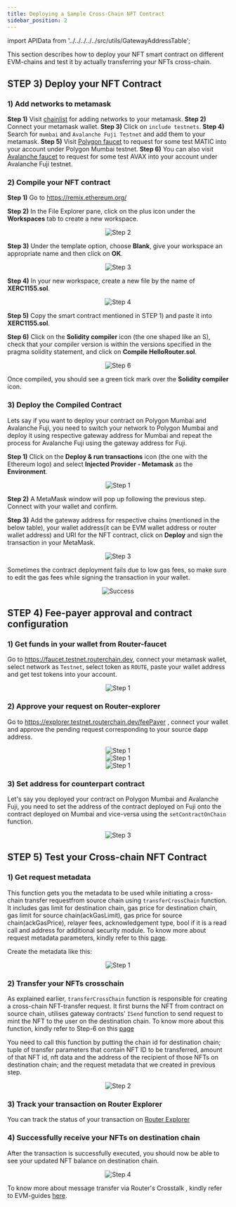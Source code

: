 ```yaml
---
title: Deploying a Sample Cross-Chain NFT Contract
sidebar_position: 2
---
```


import APIData from '../../../../../src/utils/GatewayAddressTable';

This section describes how to deploy your NFT smart contract on different EVM-chains and test it by actually transferring your NFTs cross-chain.

## **STEP 3)** Deploy your NFT Contract

### 1) Add networks to metamask

**Step 1)** Visit [chainlist](https://chainlist.org/) for adding networks to your metamask.
**Step 2)** Connect your metamask wallet.
**Step 3)** Click on `include testnets`.
**Step 4)** Search for `mumbai` and `Avalanche Fuji Testnet` and add them to your metamask.
**Step 5)** Visit [Polygon faucet](https://faucet.polygon.technology/) to request for some test MATIC into your account under Polygon Mumbai testnet.
**Step 6)** You can also visit [Avalanche faucet](https://faucet.avax.network/) to request for some test AVAX into your account under Avalanche Fuji testnet.

### 2) Compile your NFT contract

**Step 1)** Go to https://remix.ethereum.org/

**Step 2)** In the File Explorer pane, click on the plus icon under the **Workspaces** tab to create a new workspace.

<center>
  <img
    src={
      require('./images/deploying-a-sample-application-contract/step-2.png')
        .default
    }
    alt="Step 2"
    style={{ width: 300, marginBottom: 12 }}
  />
</center>

**Step 3)** Under the template option, choose **Blank**, give your workspace an appropriate name and then click on **OK**.

<center>
  <img
    src={
      require('./images/deploying-a-sample-application-contract/step-3.png')
        .default
    }
    alt="Step 3"
    style={{ width: 300, marginBottom: 12 }}
  />
</center>

**Step 4)** In your new workspace, create a new file by the name of **XERC1155.sol**.

<center>
  <img
    src={
      require('./images/deploying-a-sample-application-contract/step-4.png')
        .default
    }
    alt="Step 4"
    style={{ width: 300, marginBottom: 12 }}
  />
</center>

**Step 5)** Copy the smart contract mentioned in STEP 1) and paste it into **XERC1155.sol**.

**Step 6)** Click on the **Solidity compiler** icon (the one shaped like an S), check that your compiler version is within the versions specified in the pragma solidity statement, and click on **Compile HelloRouter.sol**.

<center>
  <img
    src={
      require('./images/deploying-a-sample-application-contract/step-6.png')
        .default
    }
    alt="Step 6"
    style={{ marginBottom: 12 }}
  />
</center>

Once compiled, you should see a green tick mark over the **Solidity compiler** icon.

### 3) Deploy the Compiled Contract

Lets say if you want to deploy your contract on Polygon Mumbai and Avalanche Fuji, you need to switch your network to Polygon Mumbai and deploy it using respective gateway address for Mumbai and repeat the process for Avalanche Fuji using the gateway address for Fuji.

**Step 1)** Click on the **Deploy & run transactions** icon (the one with the Ethereum logo) and select **Injected Provider - Metamask** as the **Environment**.

<center>
  <img
    src={
      require('./images/deploying-a-sample-application-contract/part-2-step-1.png')
        .default
    }
    alt="Step 1"
    style={{ marginBottom: 12 }}
  />
</center>

**Step 2)** A MetaMask window will pop up following the previous step. Connect with your wallet and confirm.

**Step 3)** Add the gateway address for respective chains (mentioned in the below table), your wallet address(it can be EVM wallet address or router wallet address) and URI for the NFT contract, click on **Deploy** and sign the transaction in your MetaMask.

<APIData />

<p style={{ marginBottom: '50px' }}></p>

<center>
  <img
    src={
      require('./images/deploying-a-sample-application-contract/part-2-step-3.png')
        .default
    }
    alt="Step 3"
    style={{ width: 300, marginBottom: 12 }}
  />
</center>

Sometimes the contract deployment fails due to low gas fees, so make sure to edit the gas fees while signing the transaction in your wallet.

<center>
  <img
    src={
      require('./images/deploying-a-sample-application-contract/success.png')
        .default
    }
    alt="Success"
    style={{ marginBottom: 12 }}
  />
</center>

## **STEP 4)** Fee-payer approval and contract configuration

### **1)** Get funds in your wallet from Router-faucet

Go to https://faucet.testnet.routerchain.dev, connect your metamask wallet, select network as `Testnet`, select token as `ROUTE`, paste your wallet address and get test tokens into your account.

<center>
  <img
    src={
      require('./images/deploying-a-sample-application-contract/part-4-step-1.png')
        .default
    }
    alt="Step 1"
    style={{ width: 400, marginBottom: 12 }}
  />
</center>

### **2)** Approve your request on Router-explorer

Go to https://explorer.testnet.routerchain.dev/feePayer , connect your wallet and approve the pending request corresponding to your source dapp address.

<center>
  <img
    src={
      require('./images/deploying-a-sample-application-contract/part-4-step-2.png')
        .default
    }
    alt="Step 1"
    style={{ marginBottom: 12 }}
  />
</center>

<center>
  <img
    src={
      require('./images/deploying-a-sample-application-contract/part-4-step-2-a.png')
        .default
    }
    alt="Step 1"
    style={{ marginBottom: 12 }}
  />
</center>

<center>
  <img
    src={
      require('./images/deploying-a-sample-application-contract/part-4-step-2-b.png')
        .default
    }
    alt="Step 1"
    style={{ marginBottom: 12 }}
  />
</center>

### **3)** Set address for counterpart contract

Let's say you deployed your contract on Polygon Mumbai and Avalanche Fuji, you need to set the address of the contract deployed on Fuji onto the contract deployed on Mumbai and vice-versa using the `setContractOnChain` function.

<center>
  <img
    src={
      require('./images/deploying-a-sample-application-contract/part-4-step-3.png')
        .default
    }
    alt="Step 3"
    style={{ width: 400, marginBottom: 12 }}
  />
</center>

## **STEP 5)** Test your Cross-chain NFT Contract

### **1)** Get request metadata

This function gets you the metadata to be used while initiating a cross-chain transfer requestfrom source chain using `transferCrossChain` function. It includes gas limit for destination chain, gas price for destination chain, gas limit for source chain(ackGasLimit), gas price for source chain(ackGasPrice), relayer fees, acknowledgement type, bool if it is a read call and address for additional security module. To know more about request metadata parameters, kindly refer to this [page](../iDapp-functions/iSend.md#5-requestmetadata).

Create the metadata like this:

<center>
  <img
    src={
      require('./images/deploying-a-sample-application-contract/part-5-step-1.png')
        .default
    }
    alt="Step 1"
    style={{ width: 400, marginBottom: 12 }}
  />
</center>

### **2)** Transfer your NFTs crosschain

As explained earlier, `transferCrossChain` function is responsible for creating a cross-chain NFT-transfer request. It first burns the NFT from contract on source chain, utilises gateway contracts' `ISend` function to send request to mint the NFT to the user on the destination chain. To know more about this function, kindly refer to Step-6 on this [page](../../sample-idapps/on-evm-chains/cross-chain-nft.md#step-by-step-guide)

You need to call this function by putting the chain id for destination chain; tuple of transfer parameters that contain NFT ID to be transferred, amount of that NFT id, nft data and the address of the recipient of those NFTs on destination chain; and the request metadata that we created in previous step.

<center>
  <img
    src={
      require('./images/deploying-a-sample-application-contract/part-5-step-2.png')
        .default
    }
    alt="Step 2"
    style={{ width: 300, marginBottom: 12 }}
  />
</center>

### **3)** Track your transaction on Router Explorer

You can track the status of your transaction on [Router Explorer](https://explorer.testnet.routerchain.dev/)

### **4)** Successfully receive your NFTs on destination chain

After the transaction is successfully executed, you should now be able to see your updated NFT balance on destination chain.

<center>
  <img
    src={
      require('./images/deploying-a-sample-application-contract/part-5-step-4.png')
        .default
    }
    alt="Step 4"
    style={{ width: 300, marginBottom: 12 }}
  />
</center>

To know more about message transfer via Router's Crosstalk , kindly refer to EVM-guides [here](../../evm-guides/iDapp-functions/).
